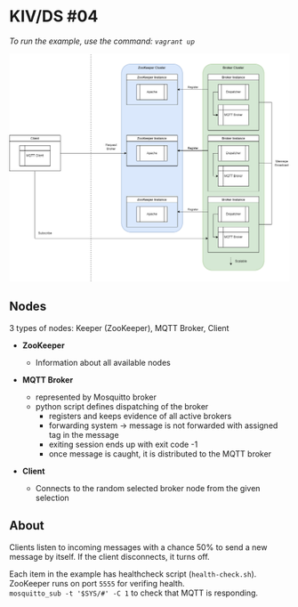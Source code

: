 # KIV/DS #04
*To run the example, use the command: `vagrant up`*

<p align="center">
    <img src="../03/ds03.png" alt="Chart DS 03" style="text-align:center;">
</p>


## Nodes
3 types of nodes: Keeper (ZooKeeper), MQTT Broker, Client

- **ZooKeeper**
    - Information about all available nodes

- **MQTT Broker**
    -   represented by Mosquitto broker
    -   python script defines dispatching of the broker
        - registers and keeps evidence of all active brokers
        - forwarding system -> message is not forwarded with assigned tag in the message
        - exiting session ends up with exit code -1
        - once message is caught, it is distributed to the MQTT broker

- **Client**
    - Connects to the random selected broker node from the given selection


## About

Clients listen to incoming messages with a chance 50% to send a new message by itself. If the client disconnects, it turns off.

Each item in the example has healthcheck script (`health-check.sh`).  
ZooKeeper runs on port `5555` for verifing health.  
`mosquitto_sub -t '$SYS/#' -C 1` to check that MQTT is responding.
